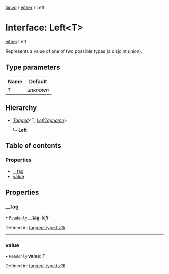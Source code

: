 [tiinvo](../README.md) / [either](../modules/either.md) / Left

# Interface: Left<T\>

[either](../modules/either.md).Left

Represents a value of one of two possible types (a disjoint union).

## Type parameters

Name | Default |
------ | ------ |
`T` | *unknown* |

## Hierarchy

* [*Tagged*](../README.md#tagged)<T, [*LeftTagname*](../modules/either.md#lefttagname)\>

  ↳ **Left**

## Table of contents

### Properties

- [\_\_tag](either.left.md#__tag)
- [value](either.left.md#value)

## Properties

### \_\_tag

• `Readonly` **\_\_tag**: *left*

Defined in: [tagged-type.ts:15](https://github.com/OctoD/tiinvo/blob/63ad268/src/tagged-type.ts#L15)

___

### value

• `Readonly` **value**: T

Defined in: [tagged-type.ts:16](https://github.com/OctoD/tiinvo/blob/63ad268/src/tagged-type.ts#L16)
